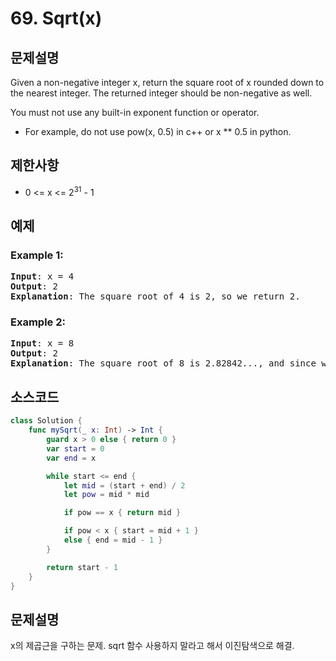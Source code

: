 # 69. Sqrt(x)

## 문제설명
Given a non-negative integer x, return the square root of x rounded down to the nearest integer. The returned integer should be non-negative as well.

You must not use any built-in exponent function or operator.

- For example, do not use pow(x, 0.5) in c++ or x ** 0.5 in python.

## 제한사항
- 0 <= x <= 2<sup>31</sup> - 1

## 예제
### Example 1:
<pre>
<b>Input</b>: x = 4
<b>Output</b>: 2
<b>Explanation</b>: The square root of 4 is 2, so we return 2.
</pre>

### Example 2:
<pre>
<b>Input</b>: x = 8
<b>Output</b>: 2
<b>Explanation</b>: The square root of 8 is 2.82842..., and since we round it down to the nearest integer, 2 is returned.
</pre>


## 소스코드
```Swift
class Solution {
    func mySqrt(_ x: Int) -> Int {
        guard x > 0 else { return 0 }
        var start = 0
        var end = x

        while start <= end {
            let mid = (start + end) / 2
            let pow = mid * mid

            if pow == x { return mid }

            if pow < x { start = mid + 1 }
            else { end = mid - 1 }
        }

        return start - 1
    }
}
```

## 문제설명
x의 제곱근을 구하는 문제.
sqrt 함수 사용하지 말라고 해서 이진탐색으로 해결.
